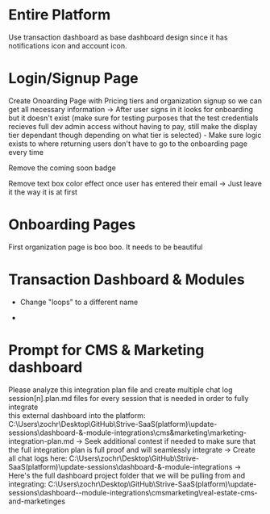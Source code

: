 # Entire Platform #
Use transaction dashboard as base dashboard design since it has notifications icon and account icon.

# Login/Signup Page #

Create Onoarding Page with Pricing tiers and organization signup so we can get all necessary information -> After user signs in it looks for onboarding but it doesn't exist (make sure for testing purposes that the test credentials recieves full dev admin access without having to pay, still make the display tier dependant though depending on what tier is selected)
    - Make sure logic exists to where returning users don't have to go to the onboarding page every time

Remove the coming soon badge

Remove text box color effect once user has entered their email -> Just leave it the way it is at first

# Onboarding Pages #

First organization page is boo boo. It needs to be beautiful


# Transaction Dashboard & Modules

- Change "loops" to a different name

- 

# Prompt for CMS & Marketing dashboard
Please analyze this integration plan file and create multiple chat log session[n].plan.md files for every session that is needed in order to fully integrate    
this external dashboard into the platform: C:\Users\zochr\Desktop\GitHub\Strive-SaaS\(platform)\update-sessions\dashboard-&-module-integrations\cms&marketing\marketing-integration-plan.md 
-> Seek additional contest if needed to make sure that the full integration plan is full proof and will seamlessly integrate -> Create all chat logs here: C:\Users\zochr\Desktop\GitHub\Strive-SaaS\(platform)\update-sessions\dashboard-&-module-integrations -> Here's the full dashboard project folder that we will be pulling from and integrating: C:\Users\zochr\Desktop\GitHub\Strive-SaaS\(platform)\update-sessions\dashboard--module-integrations\cmsmarketing\real-estate-cms-and-marketinges